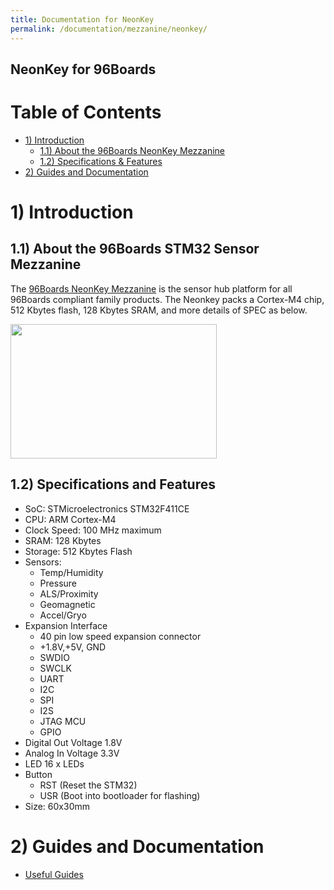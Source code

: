 ```yaml
---
title: Documentation for NeonKey
permalink: /documentation/mezzanine/neonkey/
---
```

## NeonKey for 96Boards

# Table of Contents
- [1) Introduction](#1-introduction)
  - [1.1) About the 96Boards NeonKey Mezzanine](#11-about-the-96boards-neonkey-mezzanine)
  - [1.2) Specifications & Features](#12-specifications-and-features)
- [2) Guides and Documentation](#2-guides-and-documentation)

# 1) Introduction
## 1.1) About the 96Boards STM32 Sensor Mezzanine

The [96Boards NeonKey Mezzanine](https://www.96boards.org/product/neonkey/) is the sensor hub platform for all 96Boards compliant family products. ​The Neonkey packs a Cortex-M4 chip, 512 Kbytes flash, 128 Kbytes SRAM, and more details of SPEC as below.


<img src="https://www.96boards.org/product/mezzanine/neonkey/images/neonkey-front-sd.JPG?raw=true" data-canonical-src="https://www.96boards.org/product/mezzanine/neonkey/images/neonkey-front-sd.JPG?raw=true" width="330" height="215" />

## 1.2) Specifications and Features
- SoC: STMicroelectronics STM32F411CE
- CPU:	ARM Cortex-M4
- Clock Speed:	100 MHz maximum
- SRAM:	128 Kbytes
- Storage:	512 Kbytes Flash
- Sensors:
  - Temp/Humidity
  - Pressure
  - ALS/Proximity
  - Geomagnetic
  - Accel/Gryo
- Expansion Interface
	 - 40 pin low speed expansion connector
   - +1.8V,+5V, GND
   - SWDIO
   - SWCLK
   - UART
   - I2C
   - SPI
   - I2S
   - JTAG MCU
   - GPIO
- Digital Out Voltage	1.8V
- Analog In Voltage	3.3V
- LED	16 x LEDs
- Button
  - RST (Reset the STM32)
  - USR (Boot into bootloader for flashing)
- Size:	60x30mm

# 2) Guides and Documentation
  - [Useful Guides](guides/)
